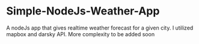 # Simple-NodeJs-Weather-App
A nodeJs app that gives realtime weather forecast for a given city. I utilized mapbox and darsky API. More complexity to be added soon
